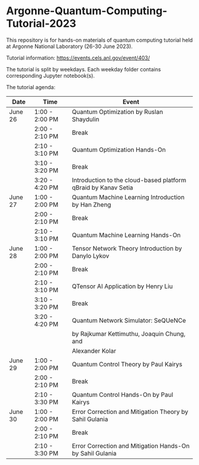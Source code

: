 # Argonne-Quantum-Computing-Tutorial-2023

This repository is for hands-on materials of quantum computing tutorial held at Argonne National Laboratory (26-30 June 2023).

Tutorial information: https://events.cels.anl.gov/event/403/

The tutorial is split by weekdays. Each weekday folder contains corresponding Jupyter notebook(s).

The tutorial agenda:

| Date    | Time            | Event                                               | 
|---------|-----------------|-----------------------------------------------------|
| June 26 | 1:00 - 2:00 PM  | Quantum Optimization by Ruslan Shaydulin            |
|         | 2:00 - 2:10 PM  | Break                                               |
|         | 2:10 - 3:10 PM  | Quantum Optimization Hands-On                        |
|         | 3:10 - 3:20 PM  | Break |
|         | 3:20 - 4:20 PM  | Introduction to the cloud-based platform qBraid by Kanav Setia |
| June 27 | 1:00 - 2:00 PM  | Quantum Machine Learning Introduction by Han Zheng  |
|         | 2:00 - 2:10 PM  | Break                                               |
|         | 2:10 - 3:10 PM  | Quantum Machine Learning Hands-On                    |
| June 28 | 1:00 - 2:00 PM  | Tensor Network Theory Introduction by Danylo Lykov   |
|         | 2:00 - 2:10 PM  | Break                                               |
|         | 2:10 - 3:10 PM  | QTensor AI Application by Henry Liu                  |
|         | 3:10 - 3:20 PM  | Break                                               |
|         | 3:20 - 4:20 PM  | Quantum Network Simulator: SeQUeNCe                  |
|         |                 | by Rajkumar Kettimuthu, Joaquin Chung, and           |
|         |                 | Alexander Kolar                                     |
| June 29 | 1:00 - 2:00 PM  | Quantum Control Theory by Paul Kairys                |
|         | 2:00 - 2:10 PM  | Break                                               |
|         | 2:10 - 3:30 PM  | Quantum Control Hands-On by Paul Kairys |
| June 30 | 1:00 - 2:00 PM  | Error Correction and Mitigation Theory by Sahil Gulania |
|         | 2:00 - 2:10 PM  | Break                                               |
|         | 2:10 - 3:30 PM  | Error Correction and Mitigation Hands-On by Sahil Gulania       |
                          
